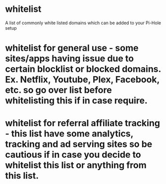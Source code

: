 # whitelist
A list of commonly white listed domains which can be added to your Pi-Hole setup

# whitelist for general use - some sites/apps having issue due to certain blocklist or blocked domains. Ex. Netflix, Youtube, Plex, Facebook, etc. so go over list before whitelisting this if in case require.

# whitelist for referral affiliate tracking - this list have some analytics, tracking and ad serving sites so be cautious if in case you decide to whitelist this list or anything from this list.

